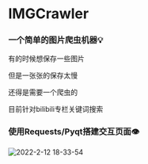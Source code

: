 # IMGCrawler
 
### 一个简单的图片爬虫机器💡

有的时候想保存一些图片

但是一张张的保存太慢

还得是需要一个爬虫的

目前针对bilibili专栏关键词搜索


### 使用Requests/Pyqt搭建交互页面👁️

![2022-2-12 18-33-54](https://user-images.githubusercontent.com/65823167/153707845-94f1b7ad-8eff-4187-85a1-6a785226c9fb.png)



